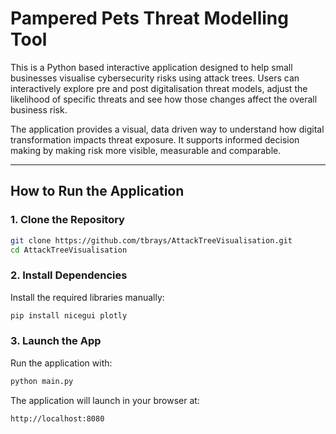 # Pampered Pets Threat Modelling Tool

This is a Python based interactive application designed to help small businesses visualise cybersecurity risks using attack trees. Users can interactively explore pre and post digitalisation threat models, adjust the likelihood of specific threats and see how those changes affect the overall business risk.

The application provides a visual, data driven way to understand how digital transformation impacts threat exposure. It supports informed decision making by making risk more visible, measurable and comparable.

---

## How to Run the Application

### 1. Clone the Repository

```bash
git clone https://github.com/tbrays/AttackTreeVisualisation.git
cd AttackTreeVisualisation
```

### 2. Install Dependencies

Install the required libraries manually:

```bash
pip install nicegui plotly
```

### 3. Launch the App

Run the application with:

```bash
python main.py
```

The application will launch in your browser at:

```
http://localhost:8080
```
